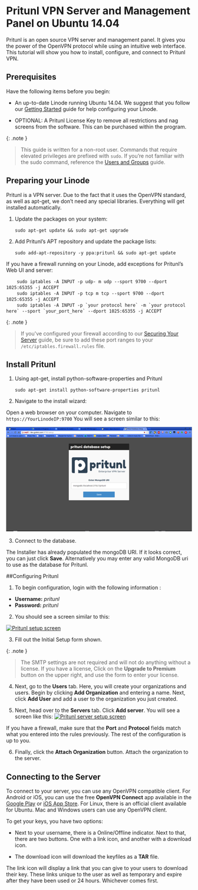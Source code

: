 # Pritunl VPN Server and Management Panel on Ubuntu 14.04

Pritunl is an open source VPN server and management panel. It gives you the power of the OpenVPN protocol while using an intuitive web interface. This tutorial will show you how to install, configure, and connect to Pritunl VPN.

## Prerequisites

Have the following items before you begin:

- An up-to-date Linode running Ubuntu 14.04. We suggest that you follow our [Getting Started](/docs/getting-started) guide for help configuring your Linode.

- OPTIONAL: A Pritunl License Key to remove all restrictions and nag screens from the software. This can be purchased within the program.

{: .note }
>
> This guide is written for a non-root user. Commands that require elevated privileges are prefixed with `sudo`. If you’re not familiar with the sudo command, reference the [Users and Groups](/docs/tools-reference/linux-users-and-groups) guide.

## Preparing your Linode

Pritunl is a VPN server. Due to the fact that it uses the OpenVPN standard, as well as apt-get, we don’t need any special libraries. Everything will get installed automatically.

1.  Update the packages on your system:

        sudo apt-get update && sudo apt-get upgrade

2.  Add Pritunl’s APT repository and update the package lists:

        sudo add-apt-repository -y ppa:pritunl && sudo apt-get update

If you have a firewall running on your Linode, add exceptions for Pritunl’s Web UI and server:


        sudo iptables -A INPUT -p udp- m udp --sport 9700 --dport 1025:65355 -j ACCEPT
        sudo iptables -A INPUT -p tcp m tcp --sport 9700 --dport 1025:65355 -j ACCEPT
        sudo iptables -A INPUT -p `your protocol here` -m `your protocol here` --sport `your_port_here` --dport 1025:65355 -j ACCEPT

{: .note }
>
> If you've configured your firewall according to our [Securing Your Server](/docs/security/securing-your-server) guide, be sure to add these port ranges to your `/etc/iptables.firewall.rules` file.

## Install Pritunl

1.  Using apt-get, install python-software-properties and Pritunl


        sudo apt-get install python-software-properties pritunl

2.  Navigate to the install wizard:


Open a web browser on your computer. Navigate to `https://YourLinodeIP:9700`
You will see a screen similar to this:

[![Pritunl DB setup screen](/docs/assets/pritunl-db-setup-resized.png)](/docs/assets/pritunl-db-setup.png)



3.  Connect to the database.

The Installer has already populated the mongoDB URI. If it looks correct, you can just click **Save**.
Alternatively you may enter any valid MongoDB uri to use as the database for Pritunl.

##Configuring Pritunl

1.  To begin configuration, login with the following information :

- **Username:** *pritunl*
-  **Password:** *pritunl*

2.  You should see a screen similar to this:

[![Pritunl setup screen](/docs/assets/pritunl-setup-resized.png)](/docs/assets/pritunl-setup.png)


3.  Fill out the Initial Setup form shown.


{: .note }
>
> The SMTP settings are not required and will not do anything without a license.
> If you have a license, Click on the **Upgrade to Premium** button on the upper right, and use the form to enter your license.

4. Next, go to the **Users** tab. Here, you will create your organizations and users.
Begin by clicking **Add Organization** and entering a name.
Next, click **Add User** and add a user to the organization you just created.

5. Next, head over to the **Servers** tab. Click **Add server**. You will see a screen like this:
[![Pritunl server setup screen](/docs/assets/pritunl-server-setup-resized.png)](/docs/assets/pritunl-server-setup.png)


If you have a firewall, make sure that the **Port** and **Protocol** fields match what you entered into the rules previously. The rest of the configuration is up to you.

6. Finally, click the **Attach Organization** button. Attach the organization to the server. 

## Connecting to the Server

To connect to your server, you can use any OpenVPN compatible client. For Android or iOS, you can use the free **OpenVPN Connect** app available in the [Google Play](https://play.google.com/store/apps/details?id=net.openvpn.openvpn) or [iOS App Store](https://itunes.apple.com/us/app/openvpn-connect/id590379981). For Linux, there is an official client available for Ubuntu. Mac and Windows users can use any OpenVPN client.

To get your keys, you have two options:

+ Next to your username, there is a Online/Offline indicator. Next to that, there are two buttons. One with a link icon, and another with a download icon.

+ The download icon will download the keyfiles as a **TAR** file. 

The link icon will display a link that you can give to your users to download their key. These links unique to the user as well as temporary and expire after they have been used or 24 hours. Whichever comes first.
